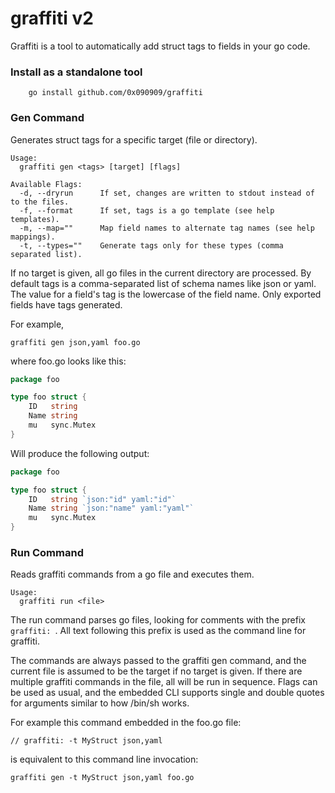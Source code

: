 graffiti v2
========

Graffiti is a tool to automatically add struct tags to fields in your go code.

### Install as a standalone tool

```
    go install github.com/0x090909/graffiti 
```


### Gen Command
Generates struct tags for a specific target (file or directory).

```
Usage: 
  graffiti gen <tags> [target] [flags]

Available Flags:
  -d, --dryrun		If set, changes are written to stdout instead of to the files.
  -f, --format		If set, tags is a go template (see help templates).
  -m, --map=""		Map field names to alternate tag names (see help mappings).
  -t, --types=""	Generate tags only for these types (comma separated list).
```

If no target is given, all go files in the current directory are processed. By
default tags is a comma-separated list of schema names like json or yaml. The
value for a field's tag is the lowercase of the field name. Only exported fields
have tags generated. 

For example, 

`graffiti gen json,yaml foo.go`

where foo.go looks like this:

```go
package foo

type foo struct {
	ID   string
	Name string
	mu   sync.Mutex
}
```

Will produce the following output:

```go
package foo

type foo struct {
	ID   string `json:"id" yaml:"id"`
	Name string `json:"name" yaml:"yaml"`
	mu   sync.Mutex
}
```

### Run Command

Reads graffiti commands from a go file and executes them.

```
Usage: 
  graffiti run <file>
```

The run command parses go files, looking for comments with the prefix `graffiti:
`. All text following this prefix is used as the command line for graffiti.

The commands are always passed to the graffiti gen command, and the current file
is assumed to be the target if no target is given.  If there are multiple
graffiti commands in the file, all will be run in sequence.  Flags can be used
as usual, and the embedded CLI supports single and double quotes for arguments
similar to how /bin/sh works.

For example this command embedded in the foo.go file:

	// graffiti: -t MyStruct json,yaml

is equivalent to this command line invocation:

	graffiti gen -t MyStruct json,yaml foo.go